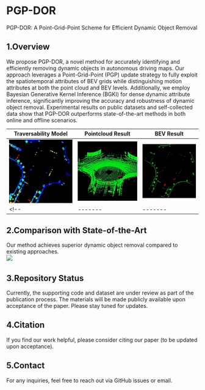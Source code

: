 # PGP-DOR
PGP-DOR: A Point-Grid-Point Scheme for Efficient Dynamic Object Removal

## 1.Overview
We propose PGP-DOR, a novel method for accurately identifying and efficiently removing dynamic objects in autonomous driving maps. Our approach leverages a Point-Grid-Point (PGP) update strategy to fully exploit the spatiotemporal attributes of BEV grids while distinguishing motion attributes at both the point cloud and BEV levels. Additionally, we employ Bayesian Generative Kernel Inference (BGKI) for dense dynamic attribute inference, significantly improving the accuracy and robustness of dynamic object removal. Experimental results on public datasets and self-collected data show that PGP-DOR outperforms state-of-the-art methods in both online and offline scenarios.

<div align="center">
  
| Traversability Model | Pointcloud Result | BEV Result |
| ------- | ------- | ------- |
| ![](assets/traversability_model.gif) | ![](assets/pointcloud_result.gif) | ![](assets/BEV_result.gif) |
<!-- | ------- | ------- | ------- | -->

</div>

## 2.Comparison with State-of-the-Art  
Our method achieves superior dynamic object removal compared to existing approaches.  
![](assets/img/qualitative_evaluation.png)

## 3.Repository Status
Currently, the supporting code and dataset are under review as part of the publication process. The materials will be made publicly available upon acceptance of the paper. Please stay tuned for updates.

## 4.Citation
If you find our work helpful, please consider citing our paper (to be updated upon acceptance).

## 5.Contact
For any inquiries, feel free to reach out via GitHub issues or email.
